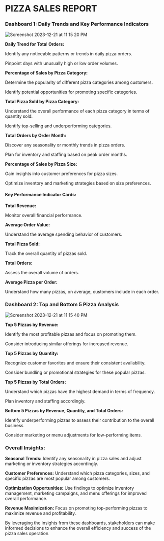 # PIZZA SALES REPORT

### Dashboard 1: Daily Trends and Key Performance Indicators

![Screenshot 2023-12-21 at 11 15 20 PM](https://github.com/mohitpandey28/PIzza-Dashboard/assets/149960816/2372970e-2fdb-4d73-bac2-75db3e4b6d7b)


**Daily Trend for Total Orders:**

Identify any noticeable patterns or trends in daily pizza orders.

Pinpoint days with unusually high or low order volumes.

**Percentage of Sales by Pizza Category:**

Determine the popularity of different pizza categories among customers.

Identify potential opportunities for promoting specific categories.

**Total Pizza Sold by Pizza Category:**

Understand the overall performance of each pizza category in terms of quantity sold.

Identify top-selling and underperforming categories.

**Total Orders by Order Month:**

Discover any seasonality or monthly trends in pizza orders.

Plan for inventory and staffing based on peak order months.

**Percentage of Sales by Pizza Size:**

Gain insights into customer preferences for pizza sizes.

Optimize inventory and marketing strategies based on size preferences.

#### **Key Performance Indicator Cards:**

**Total Revenue:**

Monitor overall financial performance.

**Average Order Value:**

Understand the average spending behavior of customers.

**Total Pizza Sold:**

Track the overall quantity of pizzas sold.

**Total Orders:**

Assess the overall volume of orders.

**Average Pizza per Order:**

Understand how many pizzas, on average, customers include in each order.

### Dashboard 2: Top and Bottom 5 Pizza Analysis

![Screenshot 2023-12-21 at 11 15 40 PM](https://github.com/mohitpandey28/PIzza-Dashboard/assets/149960816/521d85d0-c3b4-4770-a507-bd1879aad62c)

**Top 5 Pizzas by Revenue:**

Identify the most profitable pizzas and focus on promoting them.

Consider introducing similar offerings for increased revenue.

**Top 5 Pizzas by Quantity:**

Recognize customer favorites and ensure their consistent availability.

Consider bundling or promotional strategies for these popular pizzas.

**Top 5 Pizzas by Total Orders:**

Understand which pizzas have the highest demand in terms of frequency.

Plan inventory and staffing accordingly.

**Bottom 5 Pizzas by Revenue, Quantity, and Total Orders:**

Identify underperforming pizzas to assess their contribution to the overall business.

Consider marketing or menu adjustments for low-performing items.

### Overall Insights:

**Seasonal Trends:** Identify any seasonality in pizza sales and adjust marketing or inventory strategies accordingly.

**Customer Preferences:** Understand which pizza categories, sizes, and specific pizzas are most popular among customers.

**Optimization Opportunities:** Use findings to optimize inventory management, marketing campaigns, and menu offerings for improved overall performance.

**Revenue Maximization:** Focus on promoting top-performing pizzas to maximize revenue and profitability.

By leveraging the insights from these dashboards, stakeholders can make informed decisions to enhance the overall efficiency and success of the pizza sales operation.
